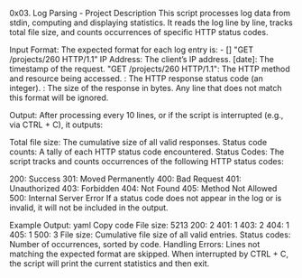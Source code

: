0x03. Log Parsing - Project Description
This script processes log data from stdin, computing and displaying statistics. It reads the log line by line, tracks total file size, and counts occurrences of specific HTTP status codes.

Input Format:
The expected format for each log entry is:
<IP Address> - [<date>] "GET /projects/260 HTTP/1.1" <status code> <file size>
IP Address: The client’s IP address.
[date]: The timestamp of the request.
"GET /projects/260 HTTP/1.1": The HTTP method and resource being accessed.
<status code>: The HTTP response status code (an integer).
<file size>: The size of the response in bytes.
Any line that does not match this format will be ignored.

Output:
After processing every 10 lines, or if the script is interrupted (e.g., via CTRL + C), it outputs:

Total file size: The cumulative size of all valid responses.
Status code counts: A tally of each HTTP status code encountered.
Status Codes:
The script tracks and counts occurrences of the following HTTP status codes:

200: Success
301: Moved Permanently
400: Bad Request
401: Unauthorized
403: Forbidden
404: Not Found
405: Method Not Allowed
500: Internal Server Error
If a status code does not appear in the log or is invalid, it will not be included in the output.

Example Output:
yaml
Copy code
File size: 5213
200: 2
401: 1
403: 2
404: 1
405: 1
500: 3
File size: Cumulative file size of all valid entries.
Status codes: Number of occurrences, sorted by code.
Handling Errors:
Lines not matching the expected format are skipped.
When interrupted by CTRL + C, the script will print the current statistics and then exit.
